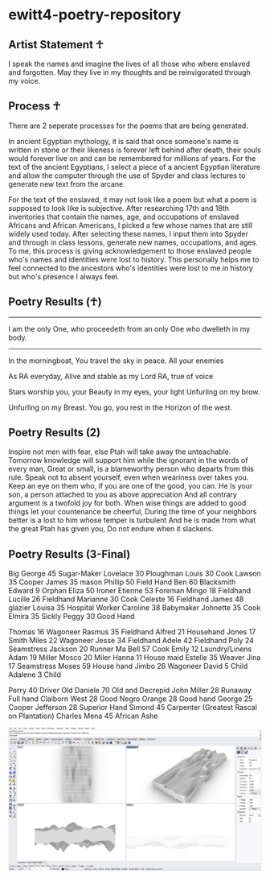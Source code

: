 # ewitt4-poetry-repository

Artist Statement ☥
---


I speak the names and imagine the lives of all those who where enslaved and forgotten.
May they live in my thoughts and be reinvigorated through my voice.

## Process ☥

There are 2 seperate processes for the poems that are being generated.

In ancient Egyptian mythology, it is said that once someone's name is written in stone or their likeness is forever left behind after death, their souls would forever live on and can be remembered for millions of years.
For the text of the ancient Egyptians, I select a piece of a ancient Egyptian literature and allow the computer through the use of Spyder and class lectures to generate new text from the arcane.  

For the text of the enslaved, it may not look like a poem but what a poem is supposed to look like is subjective.  After researching 17th and 18th inventories that contain the names, age, and occupations of enslaved Africans and African Americans, I picked a few whose names that are still widely used today.  After selecting these names, I input them into Spyder and through in class lessons, generate new names, occupations, and ages.  To me, this process is giving acknowledgement to those enslaved people who's names and identities were lost to history.  This personally helps me to feel connected to the ancestors who's identities were lost to me in history but who's presence I always feel.

## Poetry Results (☥)

---

I am the only One, who proceedeth from an only One who dwelleth in my body.

---

In the morningboat,
You travel the sky in peace.
All your enemies

As RA everyday,
Alive and stable as my 
Lord RA, true of voice

Stars worship you, your
Beauty in my eyes, your light
Unfurling on my brow.

Unfurling on my
Breast. You go, you rest in the 
Horizon of the west.

## Poetry Results (2)

Inspire not men with fear, else Ptah will take away the unteachable.
Tomorrow knowledge will support him while the ignorant in the words of every man,
Great or small, is a blameworthy person who departs from this rule.
Speak not to absent yourself, even when weariness over takes you.
Keep an eye on them who, if you are one of the good, you can.
He Is your son, a person attached to you as above appreciation
And all contrary argument is a twofold joy for both. 
When wise things are added to good things let your countenance be cheerful,
During the time of your neighbors better is a lost to him whose temper is turbulent
And he is made from what the great Ptah has given you,
Do not endure when it slackens.


## Poetry Results (3-Final)

Big George 45 Sugar-Maker
Lovelace 30 Ploughman
Louis 30 Cook
Lawson 35 Cooper
James 35 mason
Phillip 50 Field Hand
Ben 60 Blacksmith
Edward 9 Orphan
Eliza 50 Ironer
Etienne 53 Foreman
Mingo 18 Fieldhand
Lucille 26 Fieldhand
Marianne 30 Cook
Celeste 16 Fieldhand
James 48 glazier
Louisa 35 Hospital Worker
Caroline 38 Babymaker
Johnette 35 Cook
Elmira 35 Sickly
Peggy 30 Good Hand

Thomas 16 Wagoneer
Rasmus 35 Fieldhand
Alfred 21 Househand
Jones 17 Smith
Miles 22 Wagoneer
Jesse 34 Fieldhand
Adele 42 Fieldhand
Poly 24 Seamstress
Jackson 20 Runner
Ma Bell 57 Cook
Emily 12 Laundry/Linens
Adam 19 Miller
Mosco 20 Miler
Hanna 11 House maid
Estelle 35 Weaver
Jina 17 Seamstress
Moses 59 House hand
Jimbo 26 Wagoneer
David 5 Child
Adalene 3 Child

Perry 40 Driver
Old Daniele 70 Old and Decrepid
John Miller 28 Runaway Full hand
Claiborn West 28 Good Negro
Orange 28 Good hand
George 25 Cooper
Jefferson 28 Superior Hand
Simond 45 Carpenter (Greatest Rascal on Plantation)
Charles Mena 45 African
Ashe


![Waveform_White](Waveform_White_.png)
